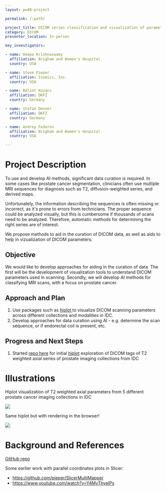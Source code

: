 ```yaml
---
layout: pw40-project

permalink: /:path/

project_title: DICOM series classification and visualization of parameters
category: DICOM
presenter_location: In-person

key_investigators:

- name: Deepa Krishnaswamy
  affiliation: Brigham and Women's Hospital
  country: USA

- name: Steve Pieper
  affiliation: Isomics, Inc.
  country: USA

- name: Bálint Kovács
  affiliation: DKFZ
  country: Germany

- name: Stefan Denner
  affiliation: DKFZ
  country: Germany 

- name: Andrey Fedorov
  affiliation: Brigham and Women's Hospital
  country: USA

---
```


# Project Description

<!-- Add a short paragraph describing the project. -->

To use and develop AI methods, significant data curation is required. In some cases like prostate cancer segmentation, clinicians often use multiple MRI sequences for diagnosis such as T2, diffusion-weighted series, and derived maps.

Unfortunately, the information describing the sequences is often missing or incorrect, as it's prone to errors from technicians. The proper sequence could be analyzed visually, but this is cumbersome if thousands of scans need to be analyzed. Therefore, automatic methods for determining the right series are of interest.

We propose methods to aid in the curation of DICOM data, as well as aids to help in vizualization of DICOM parameters.

## Objective

<!-- Describe here WHAT you would like to achieve (what you will have as end result). -->

We would like to develop approaches for aiding in the curation of data. The first will be the development of visualization tools to understand DICOM parameters used in scanning. Secondly, we will develop AI methods for classifying MRI scans, with a focus on prostate cancer.

## Approach and Plan

<!-- Describe here HOW you would like to achieve the objectives stated above. -->

1.  Use packages such as [hiplot ](https://ai.meta.com/blog/hiplot-high-dimensional-interactive-plots-made-easy/) to visualize DICOM scanning parameters across different collections and modalities in IDC.
3.  Develop approaches for data curation using AI - e.g. determine the scan sequence, or if endorectal coil is present, etc.

## Progress and Next Steps

<!-- Update this section as you make progress, describing of what you have ACTUALLY DONE.
     If there are specific steps that you could not complete then you can describe them here, too. -->

1.  Started [repo here](https://github.com/deepakri201/DICOMTagViz/) for initial [hiplot](https://github.com/facebookresearch/hiplot) exploration of DICOM tags of T2 weighted axial series of prostate imaging collections from IDC 

# Illustrations

<!-- Add pictures and links to videos that demonstrate what has been accomplished. -->

Hiplot visualization of T2 weighted axial parameters from 5 different prostate cancer imaging collections in IDC

![](https://github.com/NA-MIC/ProjectWeek/assets/59979551/420c4733-c27e-4ef8-87a9-ebc35bb8e224)

Same hiplot but with rendering in the browser!

![](https://github.com/NA-MIC/ProjectWeek/assets/59979551/043542a8-99fb-42ad-8724-dc94588027c3)




# Background and References

[GitHub repo](https://github.com/deepakri201/DICOMTagViz/)

Some earlier work with parallel coordinates plots in Slicer:
* https://github.com/pieper/SlicerMultiMapper
* https://www.youtube.com/watch?v=Y4MyThyeIPs
